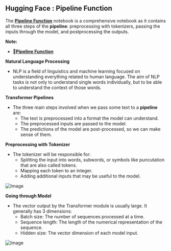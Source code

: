 ## **Hugging Face : Pipeline Function**

The [**Pipeline Function**](https://github.com/ThinamXx/HuggingFace/blob/main/02.%20Pipeline%20Function/PipelineFunction.ipynb) notebook is a comprehensive notebook as it contains all three steps of the **pipeline**: preprocessing with tokenizers, passing the inputs through the model, and postprocessing the outputs.  

**Note:**
- 📑[**Pipeline Function**](https://github.com/ThinamXx/HuggingFace/blob/main/02.%20Pipeline%20Function/PipelineFunction.ipynb) 

**Natural Language Processing**
- NLP is a field of linguistics and machine learning focused on understanding everything related to human language. The aim of NLP tasks is not only to understand single words individually, but to be able to understand the context of those words.

**Transformer Pipelines**
- The three main steps involved when we pass some text to a **pipeline** are:
  - The text is preprocessed into a format the model can understand.
  - The preprocessed inputs are passed to the model.
  - The predictions of the model are post-processed, so we can make sense of them.

**Preprocessing with Tokenizer**
- The tokenizer will be responsible for:
  - Splitting the input into words, subwords, or symbols like puncutation that are also called tokens.
  - Mapping each token to an integer.
  - Adding additional inputs that may be useful to the model.

![Image](https://github.com/ThinamXx/MachineLearning_DeepLearning/blob/main/Images/Day%2027.PNG) 

**Going through Model**
- The vector output by the Transformer module is usually large. It generally has 3 dimensions:
  - Batch size: The number of sequences processed at a time.
  - Sequence length: The length of the numerical representation of the sequence.
  - Hidden size: The vector dimension of each model input.

![Image](https://github.com/ThinamXx/MachineLearning_DeepLearning/blob/main/Images/Day%2027.PNG) 

